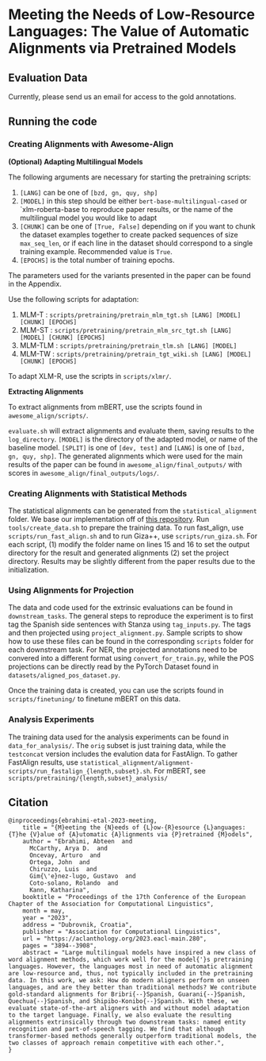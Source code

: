 # Meeting the Needs of Low-Resource Languages: The Value of Automatic Alignments via Pretrained Models

## **Evaluation Data**

Currently, please send us an email for access to the gold annotations. 

## **Running the code**

### **Creating Alignments with Awesome-Align**


**(Optional) Adapting Multilingual Models**

The following arguments are necessary for starting the pretraining scripts:

1. `[LANG]` can be one of `[bzd, gn, quy, shp]`
2. `[MODEL]` in this step should be either `bert-base-multilingual-cased` or `xlm-roberta-base to reproduce paper results, or the name of the multilingual model you would like to adapt
3. `[CHUNK]` can be one of `[True, False]` depending on if you want to chunk the dataset examples together to create packed sequences of size `max_seq_len`, or if each line in the dataset should correspond to a single training example. Recommended value is `True`. 
4. `[EPOCHS]` is the total number of training epochs. 

The parameters used for the variants presented in the paper can be found in the Appendix.

Use the following scripts for adaptation:

1. MLM-T : `scripts/pretraining/pretrain_mlm_tgt.sh [LANG] [MODEL] [CHUNK] [EPOCHS]`
2. MLM-ST : `scripts/pretraining/pretrain_mlm_src_tgt.sh [LANG] [MODEL] [CHUNK] [EPOCHS]`
3. MLM-TLM : `scripts/pretraining/pretrain_tlm.sh [LANG] [MODEL]`
4. MLM-TW : `scripts/pretraining/pretrain_tgt_wiki.sh [LANG] [MODEL] [CHUNK] [EPOCHS]`

To adapt XLM-R, use the scripts in `scripts/xlmr/`.

**Extracting Alignments**

To extract alignments from mBERT, use the scripts found in `awesome_align/scripts/`.

`evaluate.sh` will extract alignments and evaluate them, saving results to the `log_directory`. `[MODEL]` is the directory of the adapted model, or name of the baseline model. `[SPLIT]` is one of `[dev, test]` and `[LANG]` is one of `[bzd, gn, quy, shp]`. The generated alignments which were used for the main results of the paper can be found in `awesome_align/final_outputs/` with scores in `awesome_align/final_outputs/logs/`.


### **Creating Alignments with Statistical Methods**

The statistical alignments can be generated from the `statistical_alignment` folder. We base our implementation off of [this repository](https://github.com/lilt/alignment-scripts). Run `tools/create_data.sh` to prepare the training data. To run fast_align, use `scripts/run_fast_align.sh` and to run Giza++, use `scripts/run_giza.sh`. For each script, (1) modify the folder name on lines 15 and 16 to set the output directory for the result and generated alignments (2) set the project directory. Results may be slightly different from the paper results due to the initialization. 

### **Using Alignments for Projection**

The data and code used for the extrinsic evaluations can be found in `downstream_tasks`. The general steps to reproduce the experiment is to first tag the Spanish side sentences with Stanza using `tag_inputs.py`. The tags and then projected using `project_alignment.py`. Sample scripts to show how to use these files can be found in the corresponding `scripts` folder for each downstream task. For NER, the projected annotations need to be convered into a different format using `convert_for_train.py`, while the POS projections can be directly read by the PyTorch Dataset found in `datasets/aligned_pos_dataset.py`. 

Once the training data is created, you can use the scripts found in `scripts/finetuning/` to finetune mBERT on this data.  

### **Analysis Experiments**
The training data used for the analysis experiments can be found in `data_for_analysis/`. The `orig` subset is just training data, while the `testconcat` version includes the evalution data for FastAlign. To gather FastAlign results, use `statistical_alignment/alignment-scripts/run_fastalign_{length,subset}.sh`. For mBERT, see `scripts/pretraining/{length,subset}_analysis/`

## **Citation**

```
@inproceedings{ebrahimi-etal-2023-meeting,
    title = "{M}eeting the {N}eeds of {L}ow-{R}esource {L}anguages: {T}he {V}alue of {A}utomatic {A}lignments via {P}retrained {M}odels",
    author = "Ebrahimi, Abteen  and
      McCarthy, Arya D.  and
      Oncevay, Arturo  and
      Ortega, John  and
      Chiruzzo, Luis  and
      Gim{\'e}nez-lugo, Gustavo  and
      Coto-solano, Rolando  and
      Kann, Katharina",
    booktitle = "Proceedings of the 17th Conference of the European Chapter of the Association for Computational Linguistics",
    month = may,
    year = "2023",
    address = "Dubrovnik, Croatia",
    publisher = "Association for Computational Linguistics",
    url = "https://aclanthology.org/2023.eacl-main.280",
    pages = "3894--3908",
    abstract = "Large multilingual models have inspired a new class of word alignment methods, which work well for the model{'}s pretraining languages. However, the languages most in need of automatic alignment are low-resource and, thus, not typically included in the pretraining data. In this work, we ask: How do modern aligners perform on unseen languages, and are they better than traditional methods? We contribute gold-standard alignments for Bribri{--}Spanish, Guarani{--}Spanish, Quechua{--}Spanish, and Shipibo-Konibo{--}Spanish. With these, we evaluate state-of-the-art aligners with and without model adaptation to the target language. Finally, we also evaluate the resulting alignments extrinsically through two downstream tasks: named entity recognition and part-of-speech tagging. We find that although transformer-based methods generally outperform traditional models, the two classes of approach remain competitive with each other.",
}
```



